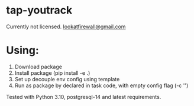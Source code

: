 # tap-youtrack
Currently not licensed.
lookatfirewall@gmail.com

# Using:
1. Download package
2. Install package (pip install -e .)
3. Set up decouple env config using template
4. Run as package by declared in task code, with empty config flag (-c '')

Tested with Python 3.10, postgresql-14 and latest requirements.
